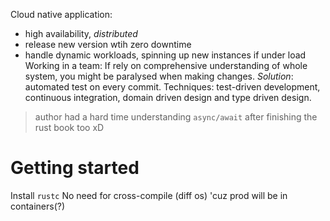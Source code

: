 Cloud native application: 
- high availability, *distributed*
- release new version wtih zero downtime 
- handle dynamic workloads, spinning up new instances if under load 
Working in a team: If rely on comprehensive understanding of whole system, you might be paralysed when making changes. *Solution*: automated test on every commit. 
Techniques: test-driven development, continuous integration, domain driven design and type driven design. 
> author had a hard time understanding `async/await` after finishing the rust book too xD
 
# Getting started
Install `rustc`
No need for cross-compile (diff os) 'cuz prod will be in containers(?)
